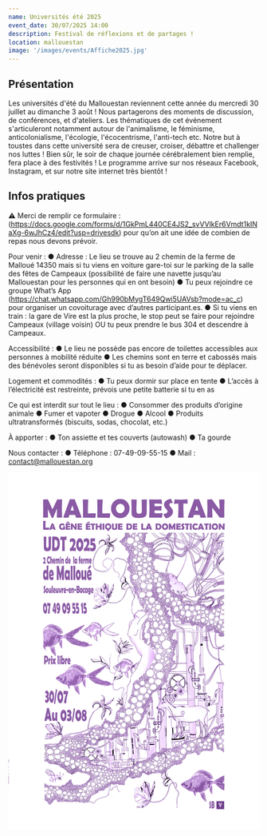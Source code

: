 ```yaml
---
name: Universités été 2025
event_date: 30/07/2025 14:00
description: Festival de réflexions et de partages !
location: mallouestan
image: '/images/events/Affiche2025.jpg'
---
```


## Présentation
Les universités d'été du Mallouestan reviennent cette année du mercredi 30 juillet au dimanche 3 août !
Nous partagerons des moments de discussion, de conférences, et d'ateliers. 
Les thématiques de cet événement s'articuleront notamment autour de l'animalisme, le féminisme, anticolonialisme, l'écologie, l'écocentrisme, l'anti-tech etc. Notre but à toustes dans cette université sera de creuser, croiser, débattre et challenger nos luttes ! Bien sûr, le soir de chaque journée cérébralement bien remplie, fera place à des festivités !
Le programme arrive sur nos réseaux Facebook, Instagram, et sur notre site internet très bientôt !

## Infos pratiques

⚠ Merci de remplir ce formulaire : (https://docs.google.com/forms/d/1GkPmL440CE4JS2_svVVlkEr6Vmdt1kINaXg-6wJhCz4/edit?usp=drivesdk) pour qu’on ait une idée de combien de repas nous devons prévoir.

Pour venir :
● Adresse : Le lieu se trouve au 2 chemin de la ferme de Malloué 14350 mais si tu viens en voiture gare-toi sur le parking de la salle des fêtes de Campeaux (possibilité de faire une navette jusqu’au Mallouestan pour les personnes qui en ont besoin)
● Tu peux rejoindre ce groupe What’s App (https://chat.whatsapp.com/Gh990bMygT649Qwi5UAVsb?mode=ac_c) pour organiser un covoiturage avec d’autres participant.es.
● Si tu viens en train : la gare de Vire est la plus proche, le stop peut se faire pour rejoindre Campeaux (village voisin) OU tu peux prendre le bus 304 et descendre à Campeaux.

Accessibilité :
● Le lieu ne possède pas encore de toilettes accessibles aux personnes à mobilité réduite
● Les chemins sont en terre et cabossés mais des bénévoles seront disponibles si tu as besoin d’aide pour te déplacer.

Logement et commodités :
● Tu peux dormir sur place en tente
● L’accès à l’électricité est restreinte, prévois une petite batterie si tu en as

Ce qui est interdit sur tout le lieu :
● Consommer des produits d’origine animale
● Fumer et vapoter
● Drogue
● Alcool
● Produits ultratransformés (biscuits, sodas, chocolat, etc.)

À apporter :
● Ton assiette et tes couverts (autowash)
● Ta gourde

Nous contacter :
● Téléphone : 07-49-09-55-15
● Mail : contact@mallouestan.org


![Affiche](/images/events/Affiche2025.jpg)















